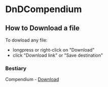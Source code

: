 # DnDCompendium

## How to Download a file
To dowload any file: 
  - longpress or right-click on "Download"
  - click "Download link" or "Save destination"

### Bestiary
Compendium - [Download](Bestiary/Official/monstersCompendium.json?raw=true)
